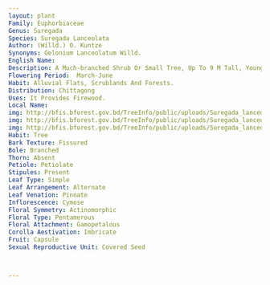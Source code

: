 ```yaml
---
layout: plant
Family: Euphorbiaceae
Genus: Suregada
Species: Suregada Lanceolata
Author: (Willd.) O. Kuntze
Synonyms: Gelonium Lanceolatum Willd.
English Name: 
Description: A Much-branched Shrub Or Small Tree, Up To 9 M Tall, Young Branches Glabrous. LeavesAlternate, Petiolate, Petioles 3-5 Mm Long, Glabrous, Leaf Blade Obovate-oblong To Oblanceolate Or Broadly Elliptic, 3-11 Ã— 2-5 Cm, Rounded, Obtuse, Entire, Glabrous, Shiny On Both Surfaces, All Veins Prominent Above And Below. Inflorescence Axillary, Extra-axillary Or Leaf-opposed. Male Flowers Shortly Pedicellate, In Small, Usually Leaf-opposed Glomerulate Clusters, Pedicels 1.5-2.0 Mm Long, Sepals C 1.5 Mm Long, Broadly Ovate, Shortly Pubescent Outside, Minutely Ciliate, Stamens 26-34, Exserted, Filaments 2 Mm Long, Filiform, Glabrous. Female Flower Solitary, Or Up To 4, Pedicellate On Short Peduncles, Pedicels 1.5-2.0 Mm In Bud, Exceeding In Fruits Up To 4 Mm, Sepals 1.5-2.2 Ã— 1.8-2.0 Mm, Rotund, Minutely Ciliate, Finely Pubescent, Ovary Ovoid, 3-celled, Ovule 1 In Each Cell. Fruit A Capsule, 5-6 Ã— 10-11 Mm, Shallowly 3-lobed, Greyish-green. Seeds Subglobose, C 5 Ã— 4 Mm, Greyish.
Flowering Period:  March-June
Habit: Alluvial Flats, Scrublands And Forests.
Distribution: Chittagong
Uses: It Provides Firewood.
Local Name: 
img: http://bfis.bforest.gov.bd/TreeInfo/public/uploads/Suregada_lanceolata.jpg
img: http://bfis.bforest.gov.bd/TreeInfo/public/uploads/Suregada_lanceolata1.jpg
img: http://bfis.bforest.gov.bd/TreeInfo/public/uploads/Suregada_lanceolata2.jpg
Habit: Tree
Bark Texture: Fissured
Bole: Branched
Thorn: Absent
Petiole: Petiolate
Stipules: Present
Leaf Type: Simple
Leaf Arrangement: Alternate
Leaf Venation: Pinnate
Inflorescence: Cymose
Floral Symmetry: Actinomorphic
Floral Type: Pentamerous
Floral Attachment: Gamopetalous
Corolla Aestivation: Imbricate
Fruit: Capsule
Sexual Reproductive Unit: Covered Seed



---
```


